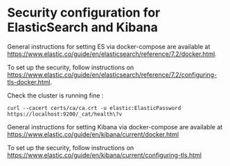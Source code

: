 # Security configuration for ElasticSearch and Kibana

General instructions for setting ES via docker-compose are available at https://www.elastic.co/guide/en/elasticsearch/reference/7.2/docker.html.

To set up the security, follow instructions on https://www.elastic.co/guide/en/elasticsearch/reference/7.2/configuring-tls-docker.html.

Check the cluster is running fine :

```
curl --cacert certs/ca/ca.crt -u elastic:ElasticPassword https://localhost:9200/_cat/health\?v
```

General instructions for setting Kibana via docker-compose are available at https://www.elastic.co/guide/en/kibana/current/docker.html

To set up the security, follow instructions on https://www.elastic.co/guide/en/kibana/current/configuring-tls.html
